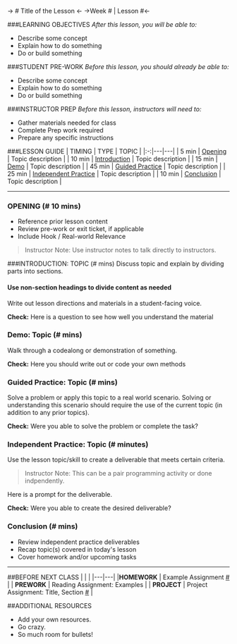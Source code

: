 -> # Title of the Lesson <-
->Week # | Lesson #<-

###LEARNING OBJECTIVES
*After this lesson, you will be able to:*
- Describe some concept
- Explain how to do something
- Do or build something

###STUDENT PRE-WORK
*Before this lesson, you should already be able to:*
- Describe some concept
- Explain how to do something
- Do or build something

###INSTRUCTOR PREP
*Before this lesson, instructors will need to:*
- Gather materials needed for class
- Complete Prep work required
- Prepare any specific instructions

###LESSON GUIDE
| TIMING  | TYPE  | TOPIC  |
|:-:|---|---|
| 5 min  | [Opening](https://github.com/jeff-boykin/work-in-progress/blob/master/Documents/revised_template.md#opening--10-mins)  | Topic description  |
| 10 min  | [Introduction](https://github.com/jeff-boykin/work-in-progress/blob/master/Documents/revised_template.md#introduction-topic--mins)   | Topic description  |
| 15 min  | [Demo](https://github.com/jeff-boykin/work-in-progress/blob/master/Documents/revised_template.md#demo-topic--mins)  | Topic description  |
| 45 min  | [Guided Practice](https://github.com/jeff-boykin/work-in-progress/blob/master/Documents/revised_template.md#guided-practice-topic--mins)  | Topic description  |
| 25 min  | [Independent Practice](https://github.com/jeff-boykin/work-in-progress/blob/master/Documents/revised_template.md#independent-practice-topic--minutes)  | Topic description  |
| 10 min  | [Conclusion](https://github.com/jeff-boykin/work-in-progress/blob/master/Documents/revised_template.md#conclusion--mins)  | Topic description  |

---

### OPENING (# 10 mins)
- Reference prior lesson content
- Review pre-work or exit ticket, if applicable
- Include Hook / Real-world Relevance

> Instructor Note: Use instructor notes to talk directly to instructors.

###INTRODUCTION: TOPIC (# mins)
Discuss topic and explain by dividing parts into sections.

#### Use non-section headings to divide content as needed
Write out lesson directions and materials in a student-facing voice.

**Check:** Here is a question to see how well you understand the material

### Demo: Topic (# mins)
Walk through a codealong or demonstration of something. 

**Check:** Here you should write out or code your own methods

### Guided Practice: Topic (# mins)
Solve a problem or apply this topic to a real world scenario. Solving or understanding this scenario should require the use of the current topic (in addition to any prior topics).

**Check:** Were you able to solve the problem or complete the task?

### Independent Practice: Topic (# minutes)
Use the lesson topic/skill to create a deliverable that meets certain criteria. 

> Instructor Note: This can be a pair programming activity or done indpendently.

Here is a prompt for the deliverable. 

**Check:** Were you able to create the desired deliverable?

### Conclusion (# mins)
- Review independent practice deliverables
- Recap topic(s) covered in today's lesson
- Cover homework and/or upcoming tasks

***

##BEFORE NEXT CLASS
|   |   |
|---|---|
|**HOMEWORK**  | Example Assignment [#](Instructions)  |
| **PREWORK**  | Reading Assignment: Examples  |
| **PROJECT**  | Project Assignment: Title, Section [#](Instructions)  |

##ADDITIONAL RESOURCES
- Add your own resources.
- Go crazy.
- So much room for bullets!

